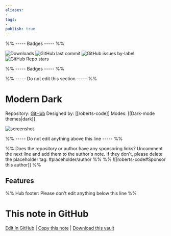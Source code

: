 ```yaml
---
aliases:
- 
tags: 
- 
publish: true
---
```


%% ----- Badges ----- %%

![Downloads](https://img.shields.io/badge/downloads-2068-573E7A?style=for-the-badge&logo=)
![GitHub last commit](https://img.shields.io/github/last-commit/roberts-code/obsidian-theme-modern-dark?color=573E7A&label=last%20update&logo=github&style=for-the-badge)
![GitHub issues by-label](https://img.shields.io/github/issues/roberts-code/obsidian-theme-modern-dark/help%20wanted?color=573E7A&logo=github&style=for-the-badge) 
![GitHub Repo stars](https://img.shields.io/github/stars/roberts-code/obsidian-theme-modern-dark?color=573E7A&logo=github&style=for-the-badge)

%% ----- Badges ----- %%

%% ----- Do not edit this section ----- %%

# Modern Dark

Repository: [GitHub](https://github.com/roberts-code/obsidian-theme-modern-dark)
Designed by: [[roberts-code]]
Modes: [[Dark-mode themes|dark]]



![screenshot](https://github.com/roberts-code/obsidian-theme-modern-dark/raw/main/screenshot.png)

%% ----- Do not edit anything above this line ----- %% 

%% Does the repository or author have any sponsoring links? Uncomment the next line and add them to the author's note. If they don't, please delete the placeholder tag: #placeholder/author %%
%% ![[roberts-code#Sponsor this author]] %%


## Features



%% Hub footer: Please don't edit anything below this line %%

# This note in GitHub

<span class="git-footer">[Edit In GitHub](https://github.dev/obsidian-community/obsidian-hub/blob/main/02%20-%20Community%20Expansions/02.05%20All%20Community%20Expansions/Themes/Modern%20Dark.md "git-hub-edit-note") | [Copy this note](https://raw.githubusercontent.com/obsidian-community/obsidian-hub/main/02%20-%20Community%20Expansions/02.05%20All%20Community%20Expansions/Themes/Modern%20Dark.md "git-hub-copy-note") | [Download this vault](https://github.com/obsidian-community/obsidian-hub/archive/refs/heads/main.zip "git-hub-download-vault") </span>

